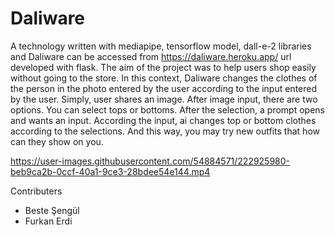 # Daliware

A technology written with mediapipe, tensorflow model, dall-e-2 libraries and Daliware can be accessed from https://daliware.heroku.app/ url developed with flask. The aim of the project was to help users shop easily without going to the store. In this context, Daliware changes the clothes of the person in the photo entered by the user according to the input entered by the user. Simply, user shares an image. After image input, there are two options. You can select tops or bottoms. After the selection, a prompt opens and wants an input. According the input, ai changes top or bottom clothes according to the selections. And this way, you may try new outfits that how can they show on you.

https://user-images.githubusercontent.com/54884571/222925980-beb9ca2b-0ccf-40a1-9ce3-28bdee54e144.mp4

Contributers

- Beste Şengül
- Furkan Erdi
